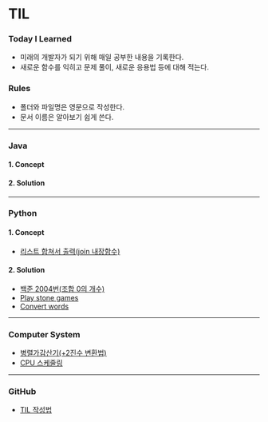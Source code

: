 # TIL
### Today I Learned

- 미래의 개발자가 되기 위해 매일 공부한 내용을 기록한다.
- 새로운 함수를 익히고 문제 풀이, 새로운 응용법 등에 대해 적는다.

### Rules
- 폴더와 파일명은 영문으로 작성한다.
- 문서 이름은 알아보기 쉽게 쓴다.
***
### Java

#### 1. Concept

#### 2. Solution
***

### Python

#### 1. Concept
- [리스트 합쳐서 출력(join 내장함수)](https://github.com/yoo86/TIL/blob/main/Python/join%EB%82%B4%EC%9E%A5%ED%95%A8%EC%88%98.md)
#### 2. Solution
- [백준 2004번(조합 0의 개수)](https://github.com/yoo86/TIL/blob/main/Python/baekjoon_2004.md)
- [Play stone games](https://github.com/yoo86/TIL/blob/main/Python/play_stone_games.md)
- [Convert words](https://github.com/yoo86/TIL/blob/main/Python/Convert_words.md)
***

### Computer System
- [병렬가감산기(+2진수 변환법)](https://github.com/yoo86/TIL/blob/main/Computer_System/%EB%B3%91%EB%A0%AC%EA%B0%80%EA%B0%90%EC%82%B0%EA%B8%B0(2%EC%A7%84%EC%88%98%20%EB%B3%80%ED%99%98%EB%B2%95%20%ED%8F%AC%ED%95%A8).md)
- [CPU 스케줄링](https://github.com/yoo86/TIL/blob/main/Computer_System/CPU%EC%8A%A4%EC%BC%80%EC%A4%84%EB%A7%81.md)
***

### GitHub
- [TIL 작성법](https://github.com/yoo86/TIL/blob/1be10e65e9a751a117fef76d808f87b435a10e58/GitHub.md)
